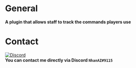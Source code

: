 # General
**A plugin that allows staff to track the commands players use**

# Contact
[![Discord](https://img.shields.io/discord/986553214889517088?label=discord&color=7289DA&logo=discord)](https://discord.gg/wBe2qbAp5B)\
**You can contact me directly via Discord `NhanAZ#9115`**

